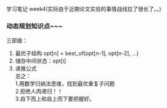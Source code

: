 学习笔记 week4(实际由于近期论文实验的事情战线拉了很长了。。)

### 动态规划知识点~~~
三部曲：<br/>
1. 最优子结构 opt[n] = best_of(opt[n-1], opt[n-2], …)<br/>
2. 储存中间状态：opt[i]<br/>
3. 递推公式 <br/>
总之：<br/>
1.用数学归纳法思维，找到最优重复子问题<br/>
2.拒绝人肉递归！！<br/>
3.自下而上和自上而下要把握好。
